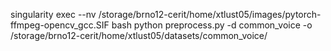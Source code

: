 singularity exec --nv /storage/brno12-cerit/home/xtlust05/images/pytorch-ffmpeg-opencv_gcc.SIF bash
python preprocess.py -d common_voice -o /storage/brno12-cerit/home/xtlust05/datasets/common_voice/